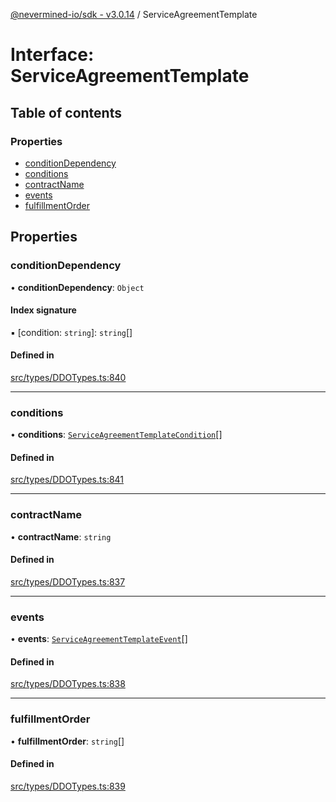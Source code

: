 [@nevermined-io/sdk - v3.0.14](../code-reference.md) / ServiceAgreementTemplate

# Interface: ServiceAgreementTemplate

## Table of contents

### Properties

- [conditionDependency](ServiceAgreementTemplate.md#conditiondependency)
- [conditions](ServiceAgreementTemplate.md#conditions)
- [contractName](ServiceAgreementTemplate.md#contractname)
- [events](ServiceAgreementTemplate.md#events)
- [fulfillmentOrder](ServiceAgreementTemplate.md#fulfillmentorder)

## Properties

### conditionDependency

• **conditionDependency**: `Object`

#### Index signature

▪ [condition: `string`]: `string`[]

#### Defined in

[src/types/DDOTypes.ts:840](https://github.com/nevermined-io/sdk-js/blob/c199ac5f07bae206285a6910a3ef1031f64d0ed6/src/types/DDOTypes.ts#L840)

---

### conditions

• **conditions**: [`ServiceAgreementTemplateCondition`](ServiceAgreementTemplateCondition.md)[]

#### Defined in

[src/types/DDOTypes.ts:841](https://github.com/nevermined-io/sdk-js/blob/c199ac5f07bae206285a6910a3ef1031f64d0ed6/src/types/DDOTypes.ts#L841)

---

### contractName

• **contractName**: `string`

#### Defined in

[src/types/DDOTypes.ts:837](https://github.com/nevermined-io/sdk-js/blob/c199ac5f07bae206285a6910a3ef1031f64d0ed6/src/types/DDOTypes.ts#L837)

---

### events

• **events**: [`ServiceAgreementTemplateEvent`](ServiceAgreementTemplateEvent.md)[]

#### Defined in

[src/types/DDOTypes.ts:838](https://github.com/nevermined-io/sdk-js/blob/c199ac5f07bae206285a6910a3ef1031f64d0ed6/src/types/DDOTypes.ts#L838)

---

### fulfillmentOrder

• **fulfillmentOrder**: `string`[]

#### Defined in

[src/types/DDOTypes.ts:839](https://github.com/nevermined-io/sdk-js/blob/c199ac5f07bae206285a6910a3ef1031f64d0ed6/src/types/DDOTypes.ts#L839)
